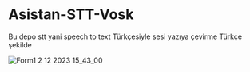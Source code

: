 # Asistan-STT-Vosk
Bu depo stt yani speech to text Türkçesiyle  sesi yazıya çevirme Türkçe şekilde

![Form1 2 12 2023 15_43_00](https://github.com/Kadir-Atmaca/Asistan-STT-Vosk/assets/152689373/d99a8e5b-19ca-4527-9b0a-68d9fbe7c3c0)
